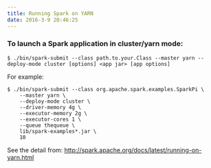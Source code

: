 ```yaml
---
title: Running Spark on YARN
date: 2016-3-9 20:46:25
---
```

### To launch a Spark application in cluster/yarn mode:
```
$ ./bin/spark-submit --class path.to.your.Class --master yarn --deploy-mode cluster [options] <app jar> [app options]
```

For example:
```
$ ./bin/spark-submit --class org.apache.spark.examples.SparkPi \
    --master yarn \
    --deploy-mode cluster \
    --driver-memory 4g \
    --executor-memory 2g \
    --executor-cores 1 \
    --queue thequeue \
    lib/spark-examples*.jar \
    10
```

See the detail from:
http://spark.apache.org/docs/latest/running-on-yarn.html
